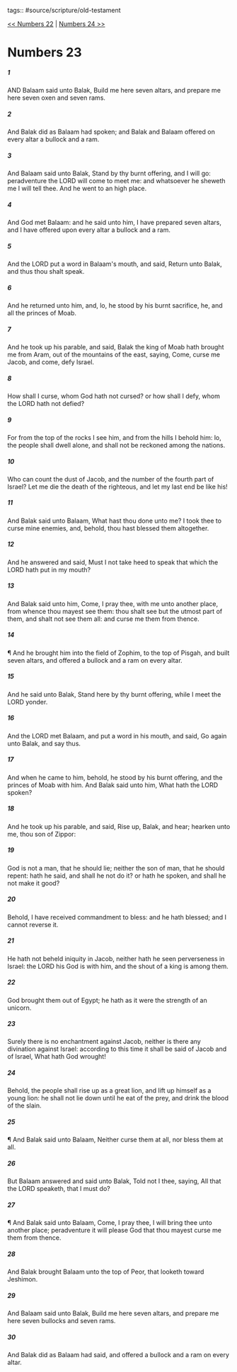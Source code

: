 tags:: #source/scripture/old-testament

[<< Numbers 22](/Old_Testament/04_Numbers/Numbers_22.md) | [Numbers 24 >>](/Old_Testament/04_Numbers/Numbers_24.md)

# Numbers 23

##### 1

AND Balaam said unto Balak, Build me here seven altars, and prepare me here seven oxen and seven rams.

##### 2

And Balak did as Balaam had spoken; and Balak and Balaam offered on every altar a bullock and a ram.

##### 3

And Balaam said unto Balak, Stand by thy burnt offering, and I will go: peradventure the LORD will come to meet me: and whatsoever he sheweth me I will tell thee. And he went to an high place.

##### 4

And God met Balaam: and he said unto him, I have prepared seven altars, and I have offered upon every altar a bullock and a ram.

##### 5

And the LORD put a word in Balaam's mouth, and said, Return unto Balak, and thus thou shalt speak.

##### 6

And he returned unto him, and, lo, he stood by his burnt sacrifice, he, and all the princes of Moab.

##### 7

And he took up his parable, and said, Balak the king of Moab hath brought me from Aram, out of the mountains of the east, saying, Come, curse me Jacob, and come, defy Israel.

##### 8

How shall I curse, whom God hath not cursed? or how shall I defy, whom the LORD hath not defied?

##### 9

For from the top of the rocks I see him, and from the hills I behold him: lo, the people shall dwell alone, and shall not be reckoned among the nations.

##### 10

Who can count the dust of Jacob, and the number of the fourth part of Israel? Let me die the death of the righteous, and let my last end be like his!

##### 11

And Balak said unto Balaam, What hast thou done unto me? I took thee to curse mine enemies, and, behold, thou hast blessed them altogether.

##### 12

And he answered and said, Must I not take heed to speak that which the LORD hath put in my mouth?

##### 13

And Balak said unto him, Come, I pray thee, with me unto another place, from whence thou mayest see them: thou shalt see but the utmost part of them, and shalt not see them all: and curse me them from thence.

##### 14

¶ And he brought him into the field of Zophim, to the top of Pisgah, and built seven altars, and offered a bullock and a ram on every altar.

##### 15

And he said unto Balak, Stand here by thy burnt offering, while I meet the LORD yonder.

##### 16

And the LORD met Balaam, and put a word in his mouth, and said, Go again unto Balak, and say thus.

##### 17

And when he came to him, behold, he stood by his burnt offering, and the princes of Moab with him. And Balak said unto him, What hath the LORD spoken?

##### 18

And he took up his parable, and said, Rise up, Balak, and hear; hearken unto me, thou son of Zippor:

##### 19

God is not a man, that he should lie; neither the son of man, that he should repent: hath he said, and shall he not do it? or hath he spoken, and shall he not make it good?

##### 20

Behold, I have received commandment to bless: and he hath blessed; and I cannot reverse it.

##### 21

He hath not beheld iniquity in Jacob, neither hath he seen perverseness in Israel: the LORD his God is with him, and the shout of a king is among them.

##### 22

God brought them out of Egypt; he hath as it were the strength of an unicorn.

##### 23

Surely there is no enchantment against Jacob, neither is there any divination against Israel: according to this time it shall be said of Jacob and of Israel, What hath God wrought!

##### 24

Behold, the people shall rise up as a great lion, and lift up himself as a young lion: he shall not lie down until he eat of the prey, and drink the blood of the slain.

##### 25

¶ And Balak said unto Balaam, Neither curse them at all, nor bless them at all.

##### 26

But Balaam answered and said unto Balak, Told not I thee, saying, All that the LORD speaketh, that I must do?

##### 27

¶ And Balak said unto Balaam, Come, I pray thee, I will bring thee unto another place; peradventure it will please God that thou mayest curse me them from thence.

##### 28

And Balak brought Balaam unto the top of Peor, that looketh toward Jeshimon.

##### 29

And Balaam said unto Balak, Build me here seven altars, and prepare me here seven bullocks and seven rams.

##### 30

And Balak did as Balaam had said, and offered a bullock and a ram on every altar.
